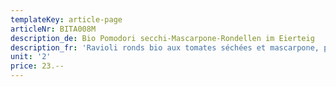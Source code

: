 ```yaml
---
templateKey: article-page
articleNr: BITA008M
description_de: Bio Pomodori secchi-Mascarpone-Rondellen im Eierteig
description_fr: 'Ravioli ronds bio aux tomates séchées et mascarpone, pâte aux oeufs'
unit: '2'
price: 23.--
---
```


